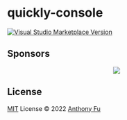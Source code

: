 # quickly-console

<a href="https://marketplace.visualstudio.com/items?itemName=antfu.quickly-console" target="__blank"><img src="https://img.shields.io/visual-studio-marketplace/v/antfu.quickly-console.svg?color=eee&amp;label=VS%20Code%20Marketplace&logo=visual-studio-code" alt="Visual Studio Marketplace Version" /></a>

## Sponsors

<p align="center">
  <a href="https://cdn.jsdelivr.net/gh/antfu/static/sponsors.svg">
    <img src='https://cdn.jsdelivr.net/gh/antfu/static/sponsors.png'/>
  </a>
</p>

## License

[MIT](./LICENSE) License © 2022 [Anthony Fu](https://github.com/antfu)
